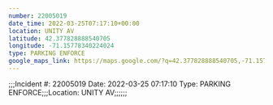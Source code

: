 ```yaml
---
number: 22005019
date_time: 2022-03-25T07:17:10+00:00
location: UNITY AV
latitude: 42.377828888540705
longitude: -71.15778340224024
type: PARKING ENFORCE
google_maps_link: https://maps.google.com/?q=42.377828888540705,-71.15778340224024
---
```


;;;Incident #: 22005019  Date: 2022-03-25 07:17:10   Type: PARKING ENFORCE;;;Location: UNITY AV;;;;;;
